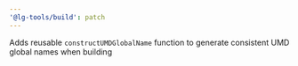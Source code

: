 ```yaml
---
'@lg-tools/build': patch
---
```


Adds reusable `constructUMDGlobalName` function to generate consistent UMD global names when building
